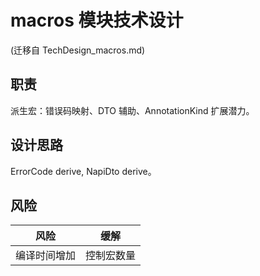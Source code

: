 # macros 模块技术设计
(迁移自 TechDesign_macros.md)

## 职责
派生宏：错误码映射、DTO 辅助、AnnotationKind 扩展潜力。

## 设计思路
ErrorCode derive, NapiDto derive。

## 风险
| 风险 | 缓解 |
|------|------|
| 编译时间增加 | 控制宏数量 |
